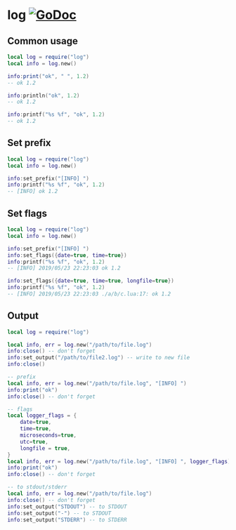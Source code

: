 # log [![GoDoc](https://godoc.org/github.com/vadv/gopher-lua-libs/log?status.svg)](https://godoc.org/github.com/vadv/gopher-lua-libs/log)

## Common usage

```lua
local log = require("log")
local info = log.new()

info:print("ok", " ", 1.2)
-- ok 1.2

info:println("ok", 1.2)
-- ok 1.2

info:printf("%s %f", "ok", 1.2)
-- ok 1.2
```

## Set prefix

```lua
local log = require("log")
local info = log.new()

info:set_prefix("[INFO] ")
info:printf("%s %f", "ok", 1.2)
-- [INFO] ok 1.2
```

## Set flags

```lua
local log = require("log")
local info = log.new()

info:set_prefix("[INFO] ")
info:set_flags({date=true, time=true})
info:printf("%s %f", "ok", 1.2)
-- [INFO] 2019/05/23 22:23:03 ok 1.2

info:set_flags({date=true, time=true, longfile=true})
info:printf("%s %f", "ok", 1.2)
-- [INFO] 2019/05/23 22:23:03 ./a/b/c.lua:17: ok 1.2
```


## Output

```lua
local log = require("log")

local info, err = log.new("/path/to/file.log")
info:close() -- don't forget
info:set_output("/path/to/file2.log") -- write to new file
info:close()

-- prefix
local info, err = log.new("/path/to/file.log", "[INFO] ")
info:print("ok")
info:close() -- don't forget

-- flags
local logger_flags = {
    date=true,
    time=true,
    microseconds=true,
    utc=true,
    longfile = true,
}
local info, err = log.new("/path/to/file.log", "[INFO] ", logger_flags)
info:print("ok")
info:close() -- don't forget

-- to stdout/stderr
local info, err = log.new("/path/to/file.log")
info:close() -- don't forget
info:set_output("STDOUT") -- to STDOUT
info:set_output("-") -- to STDOUT
info:set_output("STDERR") -- to STDERR
```
